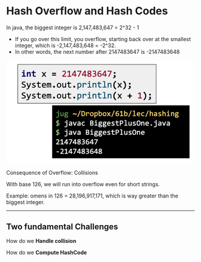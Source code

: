 # Hash Overflow and Hash Codes

In java, the biggest integer is 2,147,483,647 = 2^32 - 1

+ If you go over this limit, you overflow, starting back over at the smallest integer, which is -2,147,483,648 = -2^32.
+ In other words, the next number after 2147483647 is -2147483648

![](img/overflow.png)

Consequence of Overflow: Collisions

With base 126, we will run into overflow even for short strings.

Example: omens in 126 = 28,196,917,171, which is way greater than the biggest integer.

---

## Two fundamental Challenges

How do we **Handle collision**

How do we **Compute HashCode**